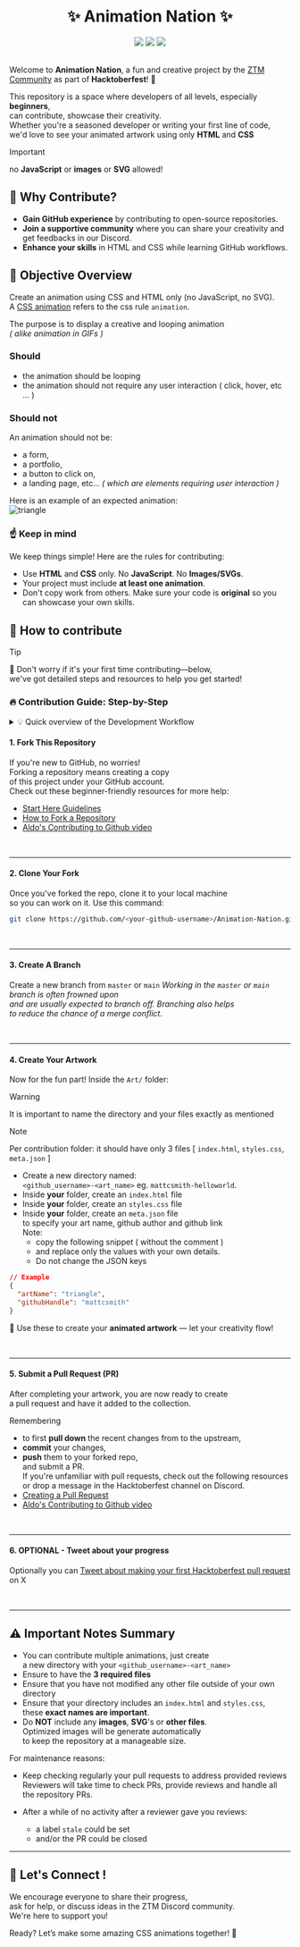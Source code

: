 <div align="center">
    <h1> ✨ Animation Nation ✨</h1>
    <img src="https://img.shields.io/github/repo-size/zero-to-mastery/Animation-Nation?style=for-the-badge" />
    <img src="https://img.shields.io/github/contributors-anon/zero-to-mastery/Animation-Nation?style=for-the-badge" />
    <img src="https://img.shields.io/github/issues-pr-closed-raw/zero-to-mastery/Animation-Nation?style=for-the-badge" />
</div>
<br />

Welcome to **Animation Nation**, a fun and creative project by the [ZTM Community](https://github.com/zero-to-mastery) as part of **Hacktoberfest**! 🎉

This repository is a space where developers of all levels, especially **beginners**,  
can contribute, showcase their creativity.  
Whether you're a seasoned developer or writing your first line of code,  
we'd love to see your animated artwork using only **HTML** and **CSS**

> [!IMPORTANT]
> no **JavaScript** or **images** or **SVG** allowed!

## 🌟 Why Contribute?

- **Gain GitHub experience** by contributing to open-source repositories.
- **Join a supportive community** where you can share your creativity and get feedbacks in our Discord.
- **Enhance your skills** in HTML and CSS while learning GitHub workflows.

## 🎯 Objective Overview

Create an animation using CSS and HTML only (no JavaScript, no SVG).  
A [CSS animation](https://developer.mozilla.org/fr/docs/Web/CSS/animation) refers to the css rule `animation`.

The purpose is to display a creative and looping animation  
_( alike animation in GIFs )_

### Should

- the animation should be looping
- the animation should not require any user interaction ( click, hover, etc ... )

### Should not

An animation should not be:

- a form,
- a portfolio,
- a button to click on,
- a landing page, etc...
  _( which are elements requiring user interaction )_

Here is an example of an expected animation:  
<img src="./public/example-animation.gif" alt="triangle" />

### ☝️ Keep in mind

We keep things simple! Here are the rules for contributing:

- Use **HTML** and **CSS** only. No **JavaScript**. No **Images/SVGs**.
- Your project must include **at least one animation**.
- Don't copy work from others. Make sure your code is **original** so you can showcase your own skills.

## 🚀 How to contribute

> [!TIP]
> 📌 Don't worry if it's your first time contributing—below,  
> we've got detailed steps and resources to help you get started!

### 🔥 Contribution Guide: Step-by-Step

<details>
	<summary>💡 Quick overview of the Development Workflow</summary>

1. **Fork the repo** to your GitHub account.
2. **Clone your fork** to your local machine.
3. **Create a branch**, you should not be working in the main/master branch
4. Create a new directory in the Art directory. Naming it <your_github_username>-<your_arts_name>
5. Create your animated HTML and CSS artwork.
6. Pull down recent changes
7. **Submit a pull request (PR)** with your animated artwork
   _Ensure to review yourself in Github during your PR submission
   before definitely submitting your PR_
8. **OPTIONAL** [Tweet about making your first Hacktoberfest pull request](https://ctt.ac/36L1C), and you're done! 🎉
</details>

#### 1. Fork This Repository

If you're new to GitHub, no worries!  
Forking a repository means creating a copy  
of this project under your GitHub account.  
Check out these beginner-friendly resources for more help:

- [Start Here Guidelines](https://github.com/zero-to-mastery/start-here-guidelines)
- [How to Fork a Repository](https://docs.github.com/en/get-started/quickstart/fork-a-repo)
- [Aldo's Contributing to Github video](https://www.youtube.com/watch?v=uQLNFRviB6Q)

<br>

---

#### 2. Clone Your Fork

Once you've forked the repo, clone it to your local machine  
so you can work on it.
Use this command:

```bash
git clone https://github.com/<your-github-username>/Animation-Nation.git
```

<br>

---

#### 3. Create A Branch

Create a new branch from `master` or `main`
_Working in the `master` or `main` branch is often frowned upon  
and are usually expected to branch off. Branching also helps  
to reduce the chance of a merge conflict._

<br>

---

#### 4. Create Your Artwork

Now for the fun part! Inside the `Art/` folder:

> [!WARNING]  
> It is important to name the directory and your files exactly as mentioned

> [!NOTE]
> Per contribution folder: it should have only 3 files [ `index.html`, `styles.css`, `meta.json` ]

- Create a new directory named:  
  `<github_username>-<art_name>` eg. `mattcsmith-helloworld`.
- Inside **your** folder, create an `index.html` file
- Inside **your** folder, create an `styles.css` file
- Inside **your** folder, create an `meta.json` file  
  to specify your art name, github author and github link  
  Note:
  - copy the following snippet ( without the comment )
  - and replace only the values with your own details.
  - Do not change the JSON keys

```json
// Example
{
  "artName": "triangle",
  "githubHandle": "mattcsmith"
}
```

🎉 Use these to create your **animated artwork** — let your creativity flow!

<br>

---

#### 5. Submit a Pull Request (PR)

After completing your artwork, you are now ready to create  
a pull request and have it added to the collection.

Remembering

- to first **pull down** the recent changes from to the upstream,
- **commit** your changes,
- **push** them to your forked repo,  
  and submit a PR.  
  If you're unfamiliar with pull requests, check out the following resources  
  or drop a message in the Hacktoberfest channel on Discord.
- [Creating a Pull Request](https://docs.github.com/en/github/collaborating-with-issues-and-pull-requests/about-pull-requests)
- [Aldo's Contributing to Github video](https://www.youtube.com/watch?v=uQLNFRviB6Q)

<br>

---

#### 6. OPTIONAL - Tweet about your progress

Optionally you can [Tweet about making your first Hacktoberfest pull request](https://ctt.ac/36L1C) on X

<br>

---

## ⚠️ Important Notes Summary

- You can contribute multiple animations, just create  
  a new directory with your `<github_username>-<art_name>`
- Ensure to have the **3 required files**
- Ensure that you have not modified any other file outside of your own directory
- Ensure that your directory includes an `index.html` and `styles.css`,  
  these **exact names are important**.
- Do **NOT** include any **images**, **SVG**'s or **other files**.  
  Optimized images will be generate automatically  
  to keep the repository at a manageable size.

For maintenance reasons:

- Keep checking regularly your pull requests to address provided reviews  
  Reviewers will take time to check PRs, provide reviews and handle all  
  the repository PRs.

- After a while of no activity after a reviewer gave you reviews:
  - a label `stale` could be set
  - and/or the PR could be closed

---

## 🙌 Let's Connect !

We encourage everyone to share their progress,  
ask for help, or discuss ideas in the ZTM Discord community.  
We're here to support you!

Ready? Let’s make some amazing CSS animations together! 🚀
